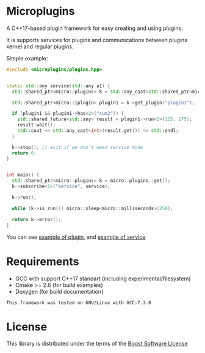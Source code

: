 # Microplugins
A C++17-based plugin framework for easy creating and using plugins.

It is supports services for plugins and communications between
plugins kernel and regular plugins.

Simple example:
```c++
#include <microplugins/plugins.hpp>


static std::any service(std::any a1) {
  std::shared_ptr<micro::plugins> k = std::any_cast<std::shared_ptr<micro::plugins>>(a1);

  std::shared_ptr<micro::iplugin> plugin1 = k->get_plugin("plugin1");

  if (plugin1 && plugin1->has<2>("sum2")) {
    std::shared_future<std::any> result = plugin1->run<2>(125, 175);
    result.wait();
    std::cout << std::any_cast<int>(result.get()) << std::endl;
  }

  k->stop(); // exit if we don't need service mode
  return 0;
}


int main() {
  std::shared_ptr<micro::plugins> k = micro::plugins::get();
  k->subscribe<1>("service", service);

  k->run();

  while (k->is_run()) micro::sleep<micro::milliseconds>(250);

  return k->error();
}
```

You can see [example of plugin](examples/plugin1.cxx), and [example of service](examples/microservice.cxx)

# Requirements
* GCC with support C++17 standart (including experimental/filesystem)
* Cmake >= 2.6 (for build examples)
* Doxygen (for build documentation)

`This framework was tested on GNU/Linux with GCC-7.3.0`

# License
This library is distributed under the terms of the [Boost Software License](LICENSE)
